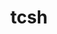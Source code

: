---
title: "tcsh"
layout: cache
categories: [package, develop]
meta: {"compilers": ["gcc@11.4.0", "gcc@12.4.0", "intel-oneapi-compilers@2024.1.0", "intel-oneapi-compilers@2025.1.0"], "num_specs": 143, "num_specs_by_stack": {"aws-pcluster-neoverse_v1": 29, "aws-pcluster-x86_64_v4": 2, "e4s": 1, "e4s-oneapi": 30, "root": 143}, "oss": ["amzn2", "ubuntu22.04"], "platforms": ["linux"], "stacks": ["aws-pcluster-neoverse_v1", "aws-pcluster-x86_64_v4", "e4s", "e4s-oneapi", "root"], "targets": ["neoverse_v1", "x86_64_v3", "x86_64_v4"], "versions": ["6.24.14"]}
spec_details: [{"compiler": "intel-oneapi-compilers@2024.1.0", "hash": "22253fj6gtb423ylp4vp2eemqpyszzlr", "os": "amzn2", "platform": "linux", "size": "-", "stacks": ["root"], "target": "x86_64_v4", "variants": ["build_system=autotools", "patches:=64b9218"], "versions": ["6.24.14"]}, {"compiler": "gcc@11.4.0", "hash": "22rjttv25j4bnf4ufqr6av6yhilv5qsz", "os": "ubuntu22.04", "platform": "linux", "size": "-", "stacks": ["root"], "target": "x86_64_v3", "variants": ["build_system=autotools", "patches:=64b9218"], "versions": ["6.24.14"]}, {"compiler": "gcc@11.4.0", "hash": "2b66huodcm2xijbwjdxcvp75vqr4mlzx", "os": "ubuntu22.04", "platform": "linux", "size": "-", "stacks": ["root"], "target": "x86_64_v3", "variants": ["build_system=autotools", "patches:=64b9218"], "versions": ["6.24.14"]}, {"compiler": "gcc@12.4.0", "hash": "2kf7qjfc3istorhuqlwfdszzg57whhc2", "os": "amzn2", "platform": "linux", "size": "-", "stacks": ["aws-pcluster-neoverse_v1", "root"], "target": "neoverse_v1", "variants": ["build_system=autotools", "patches:=64b9218"], "versions": ["6.24.14"]}, {"compiler": "gcc@12.4.0", "hash": "2ql6lnam7fktzl4h4wufvmmdiapgn6xx", "os": "amzn2", "platform": "linux", "size": "-", "stacks": ["aws-pcluster-neoverse_v1", "root"], "target": "neoverse_v1", "variants": ["build_system=autotools", "patches:=64b9218"], "versions": ["6.24.14"]}, {"compiler": "gcc@11.4.0", "hash": "2uyuz3s5slptd4aqsszzaivf5riwj5cw", "os": "ubuntu22.04", "platform": "linux", "size": "-", "stacks": ["root"], "target": "x86_64_v3", "variants": ["build_system=autotools", "patches:=64b9218"], "versions": ["6.24.14"]}, {"compiler": "intel-oneapi-compilers@2025.1.0", "hash": "2yketyyj4ghnvqoigxmpcfuxbtyni46m", "os": "ubuntu22.04", "platform": "linux", "size": "-", "stacks": ["e4s-oneapi", "root"], "target": "x86_64_v3", "variants": ["build_system=autotools", "patches:=64b9218"], "versions": ["6.24.14"]}, {"compiler": "gcc@12.4.0", "hash": "34vh4n7kdgl3x4kax7roj2vgfveyq4os", "os": "amzn2", "platform": "linux", "size": "-", "stacks": ["aws-pcluster-neoverse_v1", "root"], "target": "neoverse_v1", "variants": ["build_system=autotools", "patches:=64b9218"], "versions": ["6.24.14"]}, {"compiler": "intel-oneapi-compilers@2024.1.0", "hash": "3jtumt5zmereriwy22vajwl6rlfhhq75", "os": "amzn2", "platform": "linux", "size": "-", "stacks": ["root"], "target": "x86_64_v4", "variants": ["build_system=autotools", "patches:=64b9218"], "versions": ["6.24.14"]}, {"compiler": "gcc@11.4.0", "hash": "3l7srbvle4l7my6qid27mvhmssyplhaw", "os": "ubuntu22.04", "platform": "linux", "size": "-", "stacks": ["root"], "target": "x86_64_v3", "variants": ["build_system=autotools", "patches:=64b9218"], "versions": ["6.24.14"]}, {"compiler": "intel-oneapi-compilers@2024.1.0", "hash": "3qcvkk3k63zwu4qxmk3afhg3a7hdcdst", "os": "amzn2", "platform": "linux", "size": "-", "stacks": ["root"], "target": "x86_64_v3", "variants": ["build_system=autotools", "patches:=64b9218"], "versions": ["6.24.14"]}, {"compiler": "intel-oneapi-compilers@2025.1.0", "hash": "3yrar7nknqgw6umhufmzcr5e5a2zpcip", "os": "ubuntu22.04", "platform": "linux", "size": "-", "stacks": ["e4s-oneapi", "root"], "target": "x86_64_v3", "variants": ["build_system=autotools", "patches:=64b9218"], "versions": ["6.24.14"]}, {"compiler": "intel-oneapi-compilers@2025.1.0", "hash": "45mxq2frkzdrlwzjkrjelwjy5agqrzme", "os": "ubuntu22.04", "platform": "linux", "size": "-", "stacks": ["e4s-oneapi", "root"], "target": "x86_64_v3", "variants": ["build_system=autotools", "patches:=64b9218"], "versions": ["6.24.14"]}, {"compiler": "intel-oneapi-compilers@2024.1.0", "hash": "5e7qkr46w3fncncrxfqj3jmadp3ucvx4", "os": "amzn2", "platform": "linux", "size": "-", "stacks": ["root"], "target": "x86_64_v3", "variants": ["build_system=autotools", "patches:=64b9218"], "versions": ["6.24.14"]}, {"compiler": "gcc@12.4.0", "hash": "5h4kia5vnx2gtsmep4676ayxbhxmvuel", "os": "amzn2", "platform": "linux", "size": "-", "stacks": ["aws-pcluster-neoverse_v1", "root"], "target": "neoverse_v1", "variants": ["build_system=autotools", "patches:=64b9218"], "versions": ["6.24.14"]}, {"compiler": "intel-oneapi-compilers@2025.1.0", "hash": "5o2yn6kznwmnuilvbzmypzj72elvc4kk", "os": "ubuntu22.04", "platform": "linux", "size": "-", "stacks": ["e4s-oneapi", "root"], "target": "x86_64_v3", "variants": ["build_system=autotools", "patches:=64b9218"], "versions": ["6.24.14"]}, {"compiler": "intel-oneapi-compilers@2025.1.0", "hash": "5zkw3ptdijf7c3b5eeggt6js6k6heflq", "os": "ubuntu22.04", "platform": "linux", "size": "-", "stacks": ["e4s-oneapi", "root"], "target": "x86_64_v3", "variants": ["build_system=autotools", "patches:=64b9218"], "versions": ["6.24.14"]}, {"compiler": "intel-oneapi-compilers@2024.1.0", "hash": "62wg4fdiqcjn2mmjikzokiw6uiq4dvnc", "os": "amzn2", "platform": "linux", "size": "-", "stacks": ["root"], "target": "x86_64_v4", "variants": ["build_system=autotools", "patches:=64b9218"], "versions": ["6.24.14"]}, {"compiler": "intel-oneapi-compilers@2025.1.0", "hash": "65bwg6gugcbxx4cztervyudyppo2juhj", "os": "ubuntu22.04", "platform": "linux", "size": "-", "stacks": ["e4s-oneapi", "root"], "target": "x86_64_v3", "variants": ["build_system=autotools", "patches:=64b9218"], "versions": ["6.24.14"]}, {"compiler": "intel-oneapi-compilers@2024.1.0", "hash": "6kvm3oazkecehph3fbnzz5tcpskfjjjk", "os": "amzn2", "platform": "linux", "size": "-", "stacks": ["root"], "target": "x86_64_v4", "variants": ["build_system=autotools", "patches:=64b9218"], "versions": ["6.24.14"]}, {"compiler": "intel-oneapi-compilers@2024.1.0", "hash": "7267757dap2v2sgti6gfo2rhh55hxnr3", "os": "amzn2", "platform": "linux", "size": "-", "stacks": ["root"], "target": "x86_64_v3", "variants": ["build_system=autotools", "patches:=64b9218"], "versions": ["6.24.14"]}, {"compiler": "intel-oneapi-compilers@2025.1.0", "hash": "7aacgzzgqcrozrrtn5gufqdvcnzturd4", "os": "ubuntu22.04", "platform": "linux", "size": "-", "stacks": ["e4s-oneapi", "root"], "target": "x86_64_v3", "variants": ["build_system=autotools", "patches:=64b9218"], "versions": ["6.24.14"]}, {"compiler": "intel-oneapi-compilers@2025.1.0", "hash": "7drmn3ah2kf6khtvqypjuf7dozaq5pga", "os": "ubuntu22.04", "platform": "linux", "size": "-", "stacks": ["e4s-oneapi", "root"], "target": "x86_64_v3", "variants": ["build_system=autotools", "patches:=64b9218"], "versions": ["6.24.14"]}, {"compiler": "intel-oneapi-compilers@2024.1.0", "hash": "7k2axtv32mffynlz6spxva3gp25vivnr", "os": "amzn2", "platform": "linux", "size": "-", "stacks": ["root"], "target": "x86_64_v3", "variants": ["build_system=autotools", "patches:=64b9218"], "versions": ["6.24.14"]}, {"compiler": "gcc@12.4.0", "hash": "7v2xqeadkn7vond5dfkxgms5w6low6dg", "os": "amzn2", "platform": "linux", "size": "-", "stacks": ["aws-pcluster-neoverse_v1", "root"], "target": "neoverse_v1", "variants": ["build_system=autotools", "patches:=64b9218"], "versions": ["6.24.14"]}, {"compiler": "intel-oneapi-compilers@2024.1.0", "hash": "a3n5s32q5ejwbw6k2ce4dijxga352g2n", "os": "amzn2", "platform": "linux", "size": "-", "stacks": ["root"], "target": "x86_64_v3", "variants": ["build_system=autotools", "patches:=64b9218"], "versions": ["6.24.14"]}, {"compiler": "gcc@12.4.0", "hash": "ab6kj7b5zjpyj3djoeomuxpv5audkfal", "os": "amzn2", "platform": "linux", "size": "-", "stacks": ["aws-pcluster-neoverse_v1", "root"], "target": "neoverse_v1", "variants": ["build_system=autotools", "patches:=64b9218"], "versions": ["6.24.14"]}, {"compiler": "gcc@12.4.0", "hash": "abdu6tpnywcsf4gpz6lnojn3hmb3a7kx", "os": "amzn2", "platform": "linux", "size": "-", "stacks": ["aws-pcluster-neoverse_v1", "root"], "target": "neoverse_v1", "variants": ["build_system=autotools", "patches:=64b9218"], "versions": ["6.24.14"]}, {"compiler": "intel-oneapi-compilers@2024.1.0", "hash": "acbphqrpgrvmcjvuj3723qusq434gbvk", "os": "amzn2", "platform": "linux", "size": "-", "stacks": ["root"], "target": "x86_64_v4", "variants": ["build_system=autotools", "patches:=64b9218"], "versions": ["6.24.14"]}, {"compiler": "intel-oneapi-compilers@2024.1.0", "hash": "ai3rqdirhgtbroeohm7x6k332bwk7uyx", "os": "amzn2", "platform": "linux", "size": "-", "stacks": ["root"], "target": "x86_64_v3", "variants": ["build_system=autotools", "patches:=64b9218"], "versions": ["6.24.14"]}, {"compiler": "intel-oneapi-compilers@2025.1.0", "hash": "aklvhohjlcxt7e5knw4p3dnjbzmkbkuv", "os": "ubuntu22.04", "platform": "linux", "size": "-", "stacks": ["e4s-oneapi", "root"], "target": "x86_64_v3", "variants": ["build_system=autotools", "patches:=64b9218"], "versions": ["6.24.14"]}, {"compiler": "gcc@12.4.0", "hash": "bngjhwyide4xhr67wedo7pxdw2wps7gj", "os": "amzn2", "platform": "linux", "size": "-", "stacks": ["aws-pcluster-neoverse_v1", "root"], "target": "neoverse_v1", "variants": ["build_system=autotools", "patches:=64b9218"], "versions": ["6.24.14"]}, {"compiler": "intel-oneapi-compilers@2025.1.0", "hash": "bweapa37pbrouga6pvubpegnr2txspw6", "os": "ubuntu22.04", "platform": "linux", "size": "-", "stacks": ["e4s-oneapi", "root"], "target": "x86_64_v3", "variants": ["build_system=autotools", "patches:=64b9218"], "versions": ["6.24.14"]}, {"compiler": "intel-oneapi-compilers@2024.1.0", "hash": "ca47rnmy6elaygtjdqt6z5tdweawfxzu", "os": "amzn2", "platform": "linux", "size": "-", "stacks": ["root"], "target": "x86_64_v3", "variants": ["build_system=autotools", "patches:=64b9218"], "versions": ["6.24.14"]}, {"compiler": "intel-oneapi-compilers@2025.1.0", "hash": "cgy52lxgpbeyxazsqnbpusbmol6yurcy", "os": "ubuntu22.04", "platform": "linux", "size": "-", "stacks": ["e4s-oneapi", "root"], "target": "x86_64_v3", "variants": ["build_system=autotools", "patches:=64b9218"], "versions": ["6.24.14"]}, {"compiler": "intel-oneapi-compilers@2025.1.0", "hash": "cigykhfkmi2j25qylefiurs7jzccr2rq", "os": "ubuntu22.04", "platform": "linux", "size": "-", "stacks": ["e4s-oneapi", "root"], "target": "x86_64_v3", "variants": ["build_system=autotools", "patches:=64b9218"], "versions": ["6.24.14"]}, {"compiler": "intel-oneapi-compilers@2024.1.0", "hash": "ckojtrtjeahqjtchqhm7jkczxxszvcgm", "os": "amzn2", "platform": "linux", "size": "-", "stacks": ["root"], "target": "x86_64_v3", "variants": ["build_system=autotools", "patches:=64b9218"], "versions": ["6.24.14"]}, {"compiler": "intel-oneapi-compilers@2025.1.0", "hash": "cmblb5tt3l7us2jfcdxn6ylwgt4cpu73", "os": "ubuntu22.04", "platform": "linux", "size": "-", "stacks": ["e4s-oneapi", "root"], "target": "x86_64_v3", "variants": ["build_system=autotools", "patches:=64b9218"], "versions": ["6.24.14"]}, {"compiler": "gcc@12.4.0", "hash": "ddo2wvpqxbo77atsnhuulhw3xyjbpw6n", "os": "amzn2", "platform": "linux", "size": "-", "stacks": ["aws-pcluster-neoverse_v1", "root"], "target": "neoverse_v1", "variants": ["build_system=autotools", "patches:=64b9218"], "versions": ["6.24.14"]}, {"compiler": "intel-oneapi-compilers@2024.1.0", "hash": "ddzqyqwa3a3jqbgqb2rjjcfh5jjyf3nu", "os": "amzn2", "platform": "linux", "size": "-", "stacks": ["root"], "target": "x86_64_v4", "variants": ["build_system=autotools", "patches:=64b9218"], "versions": ["6.24.14"]}, {"compiler": "intel-oneapi-compilers@2025.1.0", "hash": "dfkp5giwqmajwofg34ifz7ceayhitmza", "os": "ubuntu22.04", "platform": "linux", "size": "-", "stacks": ["e4s-oneapi", "root"], "target": "x86_64_v3", "variants": ["build_system=autotools", "patches:=64b9218"], "versions": ["6.24.14"]}, {"compiler": "intel-oneapi-compilers@2024.1.0", "hash": "djtaspg3dvoalal2uextb6kyrsiymzz7", "os": "amzn2", "platform": "linux", "size": "-", "stacks": ["root"], "target": "x86_64_v3", "variants": ["build_system=autotools", "patches:=64b9218"], "versions": ["6.24.14"]}, {"compiler": "intel-oneapi-compilers@2024.1.0", "hash": "dtn57qtapoxllxlk4flu7jbjpbhin3g2", "os": "amzn2", "platform": "linux", "size": "-", "stacks": ["root"], "target": "x86_64_v4", "variants": ["build_system=autotools", "patches:=64b9218"], "versions": ["6.24.14"]}, {"compiler": "intel-oneapi-compilers@2024.1.0", "hash": "dyymv2klmsfojeehbantgsuykhvxu6c4", "os": "amzn2", "platform": "linux", "size": "-", "stacks": ["root"], "target": "x86_64_v3", "variants": ["build_system=autotools", "patches:=64b9218"], "versions": ["6.24.14"]}, {"compiler": "gcc@11.4.0", "hash": "eklm44lswr73ttuukon5uumtndmaxhyv", "os": "ubuntu22.04", "platform": "linux", "size": "-", "stacks": ["root"], "target": "x86_64_v3", "variants": ["build_system=autotools", "patches:=64b9218"], "versions": ["6.24.14"]}, {"compiler": "intel-oneapi-compilers@2024.1.0", "hash": "eon7f5pvkfd3sj6sjdyrw5tyrjox7okz", "os": "amzn2", "platform": "linux", "size": "-", "stacks": ["root"], "target": "x86_64_v3", "variants": ["build_system=autotools", "patches:=64b9218"], "versions": ["6.24.14"]}, {"compiler": "intel-oneapi-compilers@2024.1.0", "hash": "etmfvqfwwwr3bjbbd3nsivg5ubmzo6u5", "os": "amzn2", "platform": "linux", "size": "-", "stacks": ["root"], "target": "x86_64_v3", "variants": ["build_system=autotools", "patches:=64b9218"], "versions": ["6.24.14"]}, {"compiler": "gcc@11.4.0", "hash": "euonugpvr3p45vw2yftw2i5yqtfheniz", "os": "ubuntu22.04", "platform": "linux", "size": "-", "stacks": ["root"], "target": "x86_64_v3", "variants": ["build_system=autotools", "patches:=64b9218"], "versions": ["6.24.14"]}, {"compiler": "gcc@11.4.0", "hash": "euovkjthfvgj6mpqigl2qvhbs7bfcj5o", "os": "ubuntu22.04", "platform": "linux", "size": "-", "stacks": ["root"], "target": "x86_64_v3", "variants": ["build_system=autotools", "patches:=64b9218"], "versions": ["6.24.14"]}, {"compiler": "intel-oneapi-compilers@2024.1.0", "hash": "f6qkttc4q42v753clpujxwirm4q6ytjh", "os": "amzn2", "platform": "linux", "size": "-", "stacks": ["root"], "target": "x86_64_v4", "variants": ["build_system=autotools", "patches:=64b9218"], "versions": ["6.24.14"]}, {"compiler": "intel-oneapi-compilers@2024.1.0", "hash": "ff4y4zkrhpcncj6ok4hc3uexhw2rtmao", "os": "amzn2", "platform": "linux", "size": "-", "stacks": ["root"], "target": "x86_64_v4", "variants": ["build_system=autotools", "patches:=64b9218"], "versions": ["6.24.14"]}, {"compiler": "gcc@12.4.0", "hash": "fi6kexz5gcbivf6cwiab3cy4k4szpnzd", "os": "amzn2", "platform": "linux", "size": "-", "stacks": ["aws-pcluster-neoverse_v1", "root"], "target": "neoverse_v1", "variants": ["build_system=autotools", "patches:=64b9218"], "versions": ["6.24.14"]}, {"compiler": "gcc@12.4.0", "hash": "fshbk6novjwoayglsdrlgbmgjgevga3t", "os": "amzn2", "platform": "linux", "size": "-", "stacks": ["aws-pcluster-neoverse_v1", "root"], "target": "neoverse_v1", "variants": ["build_system=autotools", "patches:=64b9218"], "versions": ["6.24.14"]}, {"compiler": "intel-oneapi-compilers@2024.1.0", "hash": "g3xsqu5jq4ielbfywkglm675ouhhzwos", "os": "amzn2", "platform": "linux", "size": "-", "stacks": ["root"], "target": "x86_64_v4", "variants": ["build_system=autotools", "patches:=64b9218"], "versions": ["6.24.14"]}, {"compiler": "intel-oneapi-compilers@2024.1.0", "hash": "ggcrcjtskbpdg7qmmzh5vvgvkvhmfen2", "os": "amzn2", "platform": "linux", "size": "-", "stacks": ["root"], "target": "x86_64_v4", "variants": ["build_system=autotools", "patches:=64b9218"], "versions": ["6.24.14"]}, {"compiler": "intel-oneapi-compilers@2024.1.0", "hash": "gl53hvsr2vwomiemecf7eaungnptj3pl", "os": "amzn2", "platform": "linux", "size": "-", "stacks": ["root"], "target": "x86_64_v4", "variants": ["build_system=autotools", "patches:=64b9218"], "versions": ["6.24.14"]}, {"compiler": "intel-oneapi-compilers@2024.1.0", "hash": "gvmn4u43ssesl3qxm7gbc7ldgncmokuz", "os": "amzn2", "platform": "linux", "size": "-", "stacks": ["root"], "target": "x86_64_v3", "variants": ["build_system=autotools", "patches:=64b9218"], "versions": ["6.24.14"]}, {"compiler": "gcc@12.4.0", "hash": "hmbgyk6phisbz2inpkugrgf2jz5gwol3", "os": "amzn2", "platform": "linux", "size": "-", "stacks": ["aws-pcluster-neoverse_v1", "root"], "target": "neoverse_v1", "variants": ["build_system=autotools", "patches:=64b9218"], "versions": ["6.24.14"]}, {"compiler": "intel-oneapi-compilers@2024.1.0", "hash": "hoxned3q6ldgfph2sln6oficpuel6qc6", "os": "amzn2", "platform": "linux", "size": "-", "stacks": ["root"], "target": "x86_64_v3", "variants": ["build_system=autotools", "patches:=64b9218"], "versions": ["6.24.14"]}, {"compiler": "intel-oneapi-compilers@2024.1.0", "hash": "ifjftspm7rl3esqtfxatg46bz6bc5chc", "os": "amzn2", "platform": "linux", "size": "-", "stacks": ["root"], "target": "x86_64_v4", "variants": ["build_system=autotools", "patches:=64b9218"], "versions": ["6.24.14"]}, {"compiler": "gcc@11.4.0", "hash": "ivv2jhqlhzw4y676yoiauacntnxqwmvk", "os": "ubuntu22.04", "platform": "linux", "size": "-", "stacks": ["root"], "target": "x86_64_v3", "variants": ["build_system=autotools", "patches:=64b9218"], "versions": ["6.24.14"]}, {"compiler": "intel-oneapi-compilers@2025.1.0", "hash": "ivvsptwgscktmeh2n55ldzgpeplkngci", "os": "ubuntu22.04", "platform": "linux", "size": "-", "stacks": ["e4s-oneapi", "root"], "target": "x86_64_v3", "variants": ["build_system=autotools", "patches:=64b9218"], "versions": ["6.24.14"]}, {"compiler": "intel-oneapi-compilers@2024.1.0", "hash": "jaxwvesq37hr5cgj5oi3vf4u5aar4jpn", "os": "amzn2", "platform": "linux", "size": "-", "stacks": ["root"], "target": "x86_64_v4", "variants": ["build_system=autotools", "patches:=64b9218"], "versions": ["6.24.14"]}, {"compiler": "intel-oneapi-compilers@2025.1.0", "hash": "jedqsoaaolotnfe64u6di4qk6sbxpewt", "os": "ubuntu22.04", "platform": "linux", "size": "-", "stacks": ["e4s-oneapi", "root"], "target": "x86_64_v3", "variants": ["build_system=autotools", "patches:=64b9218"], "versions": ["6.24.14"]}, {"compiler": "intel-oneapi-compilers@2024.1.0", "hash": "jixeltdvjf3fhkr7ahfnanevy5bpvhin", "os": "amzn2", "platform": "linux", "size": "-", "stacks": ["root"], "target": "x86_64_v4", "variants": ["build_system=autotools", "patches:=64b9218"], "versions": ["6.24.14"]}, {"compiler": "gcc@12.4.0", "hash": "jrprzxj4nywcjr6rxwd2gxaz2xsevmud", "os": "amzn2", "platform": "linux", "size": "-", "stacks": ["aws-pcluster-neoverse_v1", "root"], "target": "neoverse_v1", "variants": ["build_system=autotools", "patches:=64b9218"], "versions": ["6.24.14"]}, {"compiler": "gcc@11.4.0", "hash": "jw7rfeoefjbvuawlyt74jlmgfpp2gvet", "os": "ubuntu22.04", "platform": "linux", "size": "-", "stacks": ["root"], "target": "x86_64_v3", "variants": ["build_system=autotools", "patches:=64b9218"], "versions": ["6.24.14"]}, {"compiler": "gcc@12.4.0", "hash": "k62lq44l6rralskvefeyfx5pwdojzlq4", "os": "amzn2", "platform": "linux", "size": "-", "stacks": ["aws-pcluster-neoverse_v1", "root"], "target": "neoverse_v1", "variants": ["build_system=autotools", "patches:=64b9218"], "versions": ["6.24.14"]}, {"compiler": "intel-oneapi-compilers@2025.1.0", "hash": "kb4zpftxbqgtfjd3x53gmsv23dtjhwak", "os": "ubuntu22.04", "platform": "linux", "size": "-", "stacks": ["e4s-oneapi", "root"], "target": "x86_64_v3", "variants": ["build_system=autotools", "patches:=64b9218"], "versions": ["6.24.14"]}, {"compiler": "intel-oneapi-compilers@2024.1.0", "hash": "kkzi4ic3haunt5gn3wby5umib7va7gli", "os": "amzn2", "platform": "linux", "size": "-", "stacks": ["root"], "target": "x86_64_v4", "variants": ["build_system=autotools", "patches:=64b9218"], "versions": ["6.24.14"]}, {"compiler": "intel-oneapi-compilers@2024.1.0", "hash": "kmkk6ravls7py4zno66qzlgjjudpit6u", "os": "amzn2", "platform": "linux", "size": "-", "stacks": ["aws-pcluster-x86_64_v4", "root"], "target": "x86_64_v3", "variants": ["build_system=autotools", "patches:=64b9218"], "versions": ["6.24.14"]}, {"compiler": "gcc@12.4.0", "hash": "laxeuqdqz75f7ya5f757f5ssggeovez7", "os": "amzn2", "platform": "linux", "size": "-", "stacks": ["aws-pcluster-neoverse_v1", "root"], "target": "neoverse_v1", "variants": ["build_system=autotools", "patches:=64b9218"], "versions": ["6.24.14"]}, {"compiler": "gcc@11.4.0", "hash": "lcxnsqtzwr5tbooggjx2ref3pbfw7bfu", "os": "ubuntu22.04", "platform": "linux", "size": "-", "stacks": ["root"], "target": "x86_64_v3", "variants": ["build_system=autotools", "patches:=64b9218"], "versions": ["6.24.14"]}, {"compiler": "gcc@11.4.0", "hash": "lek7j32yk5pmkirfgp5toqcr7gyp7lqq", "os": "ubuntu22.04", "platform": "linux", "size": "-", "stacks": ["root"], "target": "x86_64_v3", "variants": ["build_system=autotools", "patches:=64b9218"], "versions": ["6.24.14"]}, {"compiler": "intel-oneapi-compilers@2024.1.0", "hash": "lgp2fsyjijfxbfdfmz7ahuvq7lz63lri", "os": "amzn2", "platform": "linux", "size": "-", "stacks": ["root"], "target": "x86_64_v4", "variants": ["build_system=autotools", "patches:=64b9218"], "versions": ["6.24.14"]}, {"compiler": "gcc@12.4.0", "hash": "lhovqgh45qx2cjfmrlj5kn2wxskzyie2", "os": "amzn2", "platform": "linux", "size": "-", "stacks": ["aws-pcluster-neoverse_v1", "root"], "target": "neoverse_v1", "variants": ["build_system=autotools", "patches:=64b9218"], "versions": ["6.24.14"]}, {"compiler": "intel-oneapi-compilers@2025.1.0", "hash": "lkxurm5a2fcr4sd4hocp32gbpq3bls3t", "os": "ubuntu22.04", "platform": "linux", "size": "-", "stacks": ["e4s-oneapi", "root"], "target": "x86_64_v3", "variants": ["build_system=autotools", "patches:=64b9218"], "versions": ["6.24.14"]}, {"compiler": "intel-oneapi-compilers@2025.1.0", "hash": "m23pi7vqap7hd5zznceufl3oouwqd33k", "os": "ubuntu22.04", "platform": "linux", "size": "-", "stacks": ["e4s-oneapi", "root"], "target": "x86_64_v3", "variants": ["build_system=autotools", "patches:=64b9218"], "versions": ["6.24.14"]}, {"compiler": "gcc@11.4.0", "hash": "m2bdbvgwvsax5s5z5o4aehuae2fklttz", "os": "ubuntu22.04", "platform": "linux", "size": "-", "stacks": ["root"], "target": "x86_64_v3", "variants": ["build_system=autotools", "patches:=64b9218"], "versions": ["6.24.14"]}, {"compiler": "gcc@12.4.0", "hash": "mer6nyvthd2y4entxenkhfmvuelbo7o5", "os": "amzn2", "platform": "linux", "size": "-", "stacks": ["aws-pcluster-neoverse_v1", "root"], "target": "neoverse_v1", "variants": ["build_system=autotools", "patches:=64b9218"], "versions": ["6.24.14"]}, {"compiler": "intel-oneapi-compilers@2024.1.0", "hash": "mmxt2h4l6pzrldslxflkonrzzslob4q4", "os": "amzn2", "platform": "linux", "size": "-", "stacks": ["root"], "target": "x86_64_v3", "variants": ["build_system=autotools", "patches:=64b9218"], "versions": ["6.24.14"]}, {"compiler": "gcc@12.4.0", "hash": "momhcrozpbe5x3ynkvxfjvcfwzawc7u4", "os": "amzn2", "platform": "linux", "size": "-", "stacks": ["aws-pcluster-neoverse_v1", "root"], "target": "neoverse_v1", "variants": ["build_system=autotools", "patches:=64b9218"], "versions": ["6.24.14"]}, {"compiler": "gcc@11.4.0", "hash": "nurwo3wyjxgr6xgfvy7fqc2q6ifkdwyj", "os": "ubuntu22.04", "platform": "linux", "size": "-", "stacks": ["root"], "target": "x86_64_v3", "variants": ["build_system=autotools", "patches:=64b9218"], "versions": ["6.24.14"]}, {"compiler": "gcc@11.4.0", "hash": "o3qe6g3moknk7memfkvbgnxoshgda5er", "os": "ubuntu22.04", "platform": "linux", "size": "-", "stacks": ["root"], "target": "x86_64_v3", "variants": ["build_system=autotools", "patches:=64b9218"], "versions": ["6.24.14"]}, {"compiler": "gcc@11.4.0", "hash": "o64sp7gtcmojnm3aaphlrugyrzokalzx", "os": "ubuntu22.04", "platform": "linux", "size": "-", "stacks": ["root"], "target": "x86_64_v3", "variants": ["build_system=autotools", "patches:=64b9218"], "versions": ["6.24.14"]}, {"compiler": "intel-oneapi-compilers@2024.1.0", "hash": "oafovxhmtymyqkpiqzs6c2kamkp7nn4h", "os": "amzn2", "platform": "linux", "size": "-", "stacks": ["root"], "target": "x86_64_v4", "variants": ["build_system=autotools", "patches:=64b9218"], "versions": ["6.24.14"]}, {"compiler": "gcc@12.4.0", "hash": "obb2khg2mebjc6ilnws2vh3pnjjy3zv4", "os": "amzn2", "platform": "linux", "size": "-", "stacks": ["aws-pcluster-neoverse_v1", "root"], "target": "neoverse_v1", "variants": ["build_system=autotools", "patches:=64b9218"], "versions": ["6.24.14"]}, {"compiler": "gcc@12.4.0", "hash": "ofd4u6cdfeyk6ytu2wk3lajajhusf7ok", "os": "amzn2", "platform": "linux", "size": "-", "stacks": ["aws-pcluster-neoverse_v1", "root"], "target": "neoverse_v1", "variants": ["build_system=autotools", "patches:=64b9218"], "versions": ["6.24.14"]}, {"compiler": "intel-oneapi-compilers@2024.1.0", "hash": "oykhpzqxam35uikcduawxkpaf6csaacs", "os": "amzn2", "platform": "linux", "size": "-", "stacks": ["root"], "target": "x86_64_v4", "variants": ["build_system=autotools", "patches:=64b9218"], "versions": ["6.24.14"]}, {"compiler": "intel-oneapi-compilers@2025.1.0", "hash": "p4zntjmqy6qyfictex3qzdmxikdumqkt", "os": "ubuntu22.04", "platform": "linux", "size": "-", "stacks": ["e4s-oneapi", "root"], "target": "x86_64_v3", "variants": ["build_system=autotools", "patches:=64b9218"], "versions": ["6.24.14"]}, {"compiler": "intel-oneapi-compilers@2024.1.0", "hash": "p6usylyobqwcbq5gujt2mzwxugphzhgx", "os": "amzn2", "platform": "linux", "size": "-", "stacks": ["root"], "target": "x86_64_v3", "variants": ["build_system=autotools", "patches:=64b9218"], "versions": ["6.24.14"]}, {"compiler": "gcc@11.4.0", "hash": "pcrgrxblx2gwxtitjcps4yxa2luvwh3z", "os": "ubuntu22.04", "platform": "linux", "size": "-", "stacks": ["e4s", "root"], "target": "x86_64_v3", "variants": ["build_system=autotools", "patches:=64b9218"], "versions": ["6.24.14"]}, {"compiler": "intel-oneapi-compilers@2024.1.0", "hash": "pfj6pztkbzju6lmvgbox7zntzgf25kli", "os": "amzn2", "platform": "linux", "size": "-", "stacks": ["root"], "target": "x86_64_v3", "variants": ["build_system=autotools", "patches:=64b9218"], "versions": ["6.24.14"]}, {"compiler": "gcc@11.4.0", "hash": "pw5fi6kmhuzhw4ihf4hn6zrakfhvzbh7", "os": "ubuntu22.04", "platform": "linux", "size": "-", "stacks": ["root"], "target": "x86_64_v3", "variants": ["build_system=autotools", "patches:=64b9218"], "versions": ["6.24.14"]}, {"compiler": "intel-oneapi-compilers@2024.1.0", "hash": "pw6tfflkftstfenlqkbbjiwnm7wzeyea", "os": "amzn2", "platform": "linux", "size": "-", "stacks": ["root"], "target": "x86_64_v3", "variants": ["build_system=autotools", "patches:=64b9218"], "versions": ["6.24.14"]}, {"compiler": "gcc@12.4.0", "hash": "pz6pnctxh2xmj74cjydfa6vtw2j3b37u", "os": "amzn2", "platform": "linux", "size": "-", "stacks": ["aws-pcluster-neoverse_v1", "root"], "target": "neoverse_v1", "variants": ["build_system=autotools", "patches:=64b9218"], "versions": ["6.24.14"]}, {"compiler": "intel-oneapi-compilers@2025.1.0", "hash": "q2iucotxp7cuduqpw76tmjzi5lcpehei", "os": "ubuntu22.04", "platform": "linux", "size": "-", "stacks": ["e4s-oneapi", "root"], "target": "x86_64_v3", "variants": ["build_system=autotools", "patches:=64b9218"], "versions": ["6.24.14"]}, {"compiler": "gcc@12.4.0", "hash": "q5nnskkwyatzfdlz4fgb2el22jwhjkvn", "os": "amzn2", "platform": "linux", "size": "-", "stacks": ["aws-pcluster-neoverse_v1", "root"], "target": "neoverse_v1", "variants": ["build_system=autotools", "patches:=64b9218"], "versions": ["6.24.14"]}, {"compiler": "gcc@11.4.0", "hash": "qkm5r5ketkqnf6aa2elapmfjmt6zr5w7", "os": "ubuntu22.04", "platform": "linux", "size": "-", "stacks": ["root"], "target": "x86_64_v3", "variants": ["build_system=autotools", "patches:=64b9218"], "versions": ["6.24.14"]}, {"compiler": "intel-oneapi-compilers@2024.1.0", "hash": "qp45w6erbycq6ic4lxi6ut3ighatnkks", "os": "amzn2", "platform": "linux", "size": "-", "stacks": ["root"], "target": "x86_64_v4", "variants": ["build_system=autotools", "patches:=64b9218"], "versions": ["6.24.14"]}, {"compiler": "gcc@12.4.0", "hash": "qtkyc2lm5ckyhxeqo54gnvd3zemtmkad", "os": "amzn2", "platform": "linux", "size": "-", "stacks": ["aws-pcluster-neoverse_v1", "root"], "target": "neoverse_v1", "variants": ["build_system=autotools", "patches:=64b9218"], "versions": ["6.24.14"]}, {"compiler": "intel-oneapi-compilers@2025.1.0", "hash": "rfg7qld6xhvnvjemtf45boiyzdj7aavy", "os": "ubuntu22.04", "platform": "linux", "size": "-", "stacks": ["e4s-oneapi", "root"], "target": "x86_64_v3", "variants": ["build_system=autotools", "patches:=64b9218"], "versions": ["6.24.14"]}, {"compiler": "intel-oneapi-compilers@2024.1.0", "hash": "s3n7isynvvccccsg2qpxaqt7btpmiek2", "os": "amzn2", "platform": "linux", "size": "-", "stacks": ["root"], "target": "x86_64_v4", "variants": ["build_system=autotools", "patches:=64b9218"], "versions": ["6.24.14"]}, {"compiler": "intel-oneapi-compilers@2024.1.0", "hash": "s4fsrcfbxsnmzef36jq5cgdkdzpfevsl", "os": "amzn2", "platform": "linux", "size": "-", "stacks": ["root"], "target": "x86_64_v4", "variants": ["build_system=autotools", "patches:=64b9218"], "versions": ["6.24.14"]}, {"compiler": "gcc@11.4.0", "hash": "sbxe7a6oltxi4cgw3omiyzjj5bgj6nwz", "os": "ubuntu22.04", "platform": "linux", "size": "-", "stacks": ["root"], "target": "x86_64_v3", "variants": ["build_system=autotools", "patches:=64b9218"], "versions": ["6.24.14"]}, {"compiler": "gcc@11.4.0", "hash": "sd6zb2kuelthjp5vq7fizkmwmd4jb3o4", "os": "ubuntu22.04", "platform": "linux", "size": "-", "stacks": ["root"], "target": "x86_64_v3", "variants": ["build_system=autotools", "patches:=64b9218"], "versions": ["6.24.14"]}, {"compiler": "gcc@12.4.0", "hash": "sty56qlwk3nglhmlpqyocm3a5oa2zuk3", "os": "amzn2", "platform": "linux", "size": "-", "stacks": ["aws-pcluster-neoverse_v1", "root"], "target": "neoverse_v1", "variants": ["build_system=autotools", "patches:=64b9218"], "versions": ["6.24.14"]}, {"compiler": "intel-oneapi-compilers@2024.1.0", "hash": "tkqoojtdzo6vvmhzav2nyyfm5ikajbd5", "os": "amzn2", "platform": "linux", "size": "-", "stacks": ["root"], "target": "x86_64_v3", "variants": ["build_system=autotools", "patches:=64b9218"], "versions": ["6.24.14"]}, {"compiler": "intel-oneapi-compilers@2024.1.0", "hash": "tpycfacqwcy7abosh6hxyhqj6dutqlvv", "os": "amzn2", "platform": "linux", "size": "-", "stacks": ["root"], "target": "x86_64_v4", "variants": ["build_system=autotools", "patches:=64b9218"], "versions": ["6.24.14"]}, {"compiler": "intel-oneapi-compilers@2024.1.0", "hash": "trxya7aggiu3mx5bh2act4odrzizfx36", "os": "amzn2", "platform": "linux", "size": "-", "stacks": ["root"], "target": "x86_64_v3", "variants": ["build_system=autotools", "patches:=64b9218"], "versions": ["6.24.14"]}, {"compiler": "intel-oneapi-compilers@2024.1.0", "hash": "tsluxtav626z23udth6jhp5u5q7pomki", "os": "amzn2", "platform": "linux", "size": "-", "stacks": ["root"], "target": "x86_64_v3", "variants": ["build_system=autotools", "patches:=64b9218"], "versions": ["6.24.14"]}, {"compiler": "gcc@11.4.0", "hash": "tswfpsj6p4qlmd7z7zxtcfftr6m463wl", "os": "ubuntu22.04", "platform": "linux", "size": "-", "stacks": ["root"], "target": "x86_64_v3", "variants": ["build_system=autotools", "patches:=64b9218"], "versions": ["6.24.14"]}, {"compiler": "intel-oneapi-compilers@2025.1.0", "hash": "ty2cufb5vqju4tgdxrfh6sv5xhg5vogo", "os": "ubuntu22.04", "platform": "linux", "size": "-", "stacks": ["e4s-oneapi", "root"], "target": "x86_64_v3", "variants": ["build_system=autotools", "patches:=64b9218"], "versions": ["6.24.14"]}, {"compiler": "intel-oneapi-compilers@2025.1.0", "hash": "ukkjlx5hzyhfk2gs6z5gf6yj3wzfoicf", "os": "ubuntu22.04", "platform": "linux", "size": "-", "stacks": ["e4s-oneapi", "root"], "target": "x86_64_v3", "variants": ["build_system=autotools", "patches:=64b9218"], "versions": ["6.24.14"]}, {"compiler": "gcc@11.4.0", "hash": "ulfjb7t2iagtiau7ciq6g5knl6vkplux", "os": "ubuntu22.04", "platform": "linux", "size": "-", "stacks": ["root"], "target": "x86_64_v3", "variants": ["build_system=autotools", "patches:=64b9218"], "versions": ["6.24.14"]}, {"compiler": "intel-oneapi-compilers@2024.1.0", "hash": "urw3c62p7myatoo74s4gf476pudguu44", "os": "amzn2", "platform": "linux", "size": "-", "stacks": ["root"], "target": "x86_64_v3", "variants": ["build_system=autotools", "patches:=64b9218"], "versions": ["6.24.14"]}, {"compiler": "intel-oneapi-compilers@2024.1.0", "hash": "v3x7gohb4llacudhqrdosnqaxfbv4nc6", "os": "amzn2", "platform": "linux", "size": "-", "stacks": ["root"], "target": "x86_64_v4", "variants": ["build_system=autotools", "patches:=64b9218"], "versions": ["6.24.14"]}, {"compiler": "intel-oneapi-compilers@2024.1.0", "hash": "vifaw4ikqc5c2z7ftjtbgyunixsszssk", "os": "amzn2", "platform": "linux", "size": "-", "stacks": ["root"], "target": "x86_64_v3", "variants": ["build_system=autotools", "patches:=64b9218"], "versions": ["6.24.14"]}, {"compiler": "intel-oneapi-compilers@2024.1.0", "hash": "vqkkdpzqrntudjitkeijxas2gwmom5mw", "os": "amzn2", "platform": "linux", "size": "-", "stacks": ["root"], "target": "x86_64_v3", "variants": ["build_system=autotools", "patches:=64b9218"], "versions": ["6.24.14"]}, {"compiler": "intel-oneapi-compilers@2025.1.0", "hash": "w2uaoujzwgqgbkrsxrej244il2uigkcc", "os": "ubuntu22.04", "platform": "linux", "size": "-", "stacks": ["e4s-oneapi", "root"], "target": "x86_64_v3", "variants": ["build_system=autotools", "patches:=64b9218"], "versions": ["6.24.14"]}, {"compiler": "intel-oneapi-compilers@2025.1.0", "hash": "weisaitc76qmxwd77pf5dahbfrdnjz3c", "os": "ubuntu22.04", "platform": "linux", "size": "-", "stacks": ["e4s-oneapi", "root"], "target": "x86_64_v3", "variants": ["build_system=autotools", "patches:=64b9218"], "versions": ["6.24.14"]}, {"compiler": "intel-oneapi-compilers@2025.1.0", "hash": "wf4onvmlimkzhniyov3q56plfjhxze3f", "os": "ubuntu22.04", "platform": "linux", "size": "-", "stacks": ["e4s-oneapi", "root"], "target": "x86_64_v3", "variants": ["build_system=autotools", "patches:=64b9218"], "versions": ["6.24.14"]}, {"compiler": "intel-oneapi-compilers@2024.1.0", "hash": "wiydokbn5vnwe2ulaz53t3defjhqownd", "os": "amzn2", "platform": "linux", "size": "-", "stacks": ["root"], "target": "x86_64_v4", "variants": ["build_system=autotools", "patches:=64b9218"], "versions": ["6.24.14"]}, {"compiler": "intel-oneapi-compilers@2025.1.0", "hash": "wpzgfjavfkodcw6j5u3cegj5lvia4zjg", "os": "ubuntu22.04", "platform": "linux", "size": "-", "stacks": ["e4s-oneapi", "root"], "target": "x86_64_v3", "variants": ["build_system=autotools", "patches:=64b9218"], "versions": ["6.24.14"]}, {"compiler": "intel-oneapi-compilers@2024.1.0", "hash": "xcu3recqzppnpp7ljwinaby6gvm4za7v", "os": "amzn2", "platform": "linux", "size": "-", "stacks": ["root"], "target": "x86_64_v3", "variants": ["build_system=autotools", "patches:=64b9218"], "versions": ["6.24.14"]}, {"compiler": "intel-oneapi-compilers@2024.1.0", "hash": "xgnhdqk4j7iwcjb473tj5d7yrbjmq7wg", "os": "amzn2", "platform": "linux", "size": "-", "stacks": ["root"], "target": "x86_64_v3", "variants": ["build_system=autotools", "patches:=64b9218"], "versions": ["6.24.14"]}, {"compiler": "intel-oneapi-compilers@2025.1.0", "hash": "xmjji6clszu6zootyitk46e34jx7ey55", "os": "ubuntu22.04", "platform": "linux", "size": "-", "stacks": ["e4s-oneapi", "root"], "target": "x86_64_v3", "variants": ["build_system=autotools", "patches:=64b9218"], "versions": ["6.24.14"]}, {"compiler": "gcc@12.4.0", "hash": "xmmoz65y4gfvsm2h34law6jzuphdko3z", "os": "amzn2", "platform": "linux", "size": "-", "stacks": ["aws-pcluster-neoverse_v1", "root"], "target": "neoverse_v1", "variants": ["build_system=autotools", "patches:=64b9218"], "versions": ["6.24.14"]}, {"compiler": "gcc@11.4.0", "hash": "xro5g2fb6owzgoehcsltob2776gjkmbg", "os": "ubuntu22.04", "platform": "linux", "size": "-", "stacks": ["root"], "target": "x86_64_v3", "variants": ["build_system=autotools", "patches:=64b9218"], "versions": ["6.24.14"]}, {"compiler": "gcc@12.4.0", "hash": "xu3hwqtmy5rdpwznfur435h52mvaqq4r", "os": "amzn2", "platform": "linux", "size": "-", "stacks": ["aws-pcluster-neoverse_v1", "root"], "target": "neoverse_v1", "variants": ["build_system=autotools", "patches:=64b9218"], "versions": ["6.24.14"]}, {"compiler": "intel-oneapi-compilers@2025.1.0", "hash": "y4pjydw5to7pjbirgp22bz3eookh4v4o", "os": "ubuntu22.04", "platform": "linux", "size": "-", "stacks": ["e4s-oneapi", "root"], "target": "x86_64_v3", "variants": ["build_system=autotools", "patches:=64b9218"], "versions": ["6.24.14"]}, {"compiler": "intel-oneapi-compilers@2024.1.0", "hash": "y4txp3cv6hzd7pq5m2ymfp2u44kviody", "os": "amzn2", "platform": "linux", "size": "-", "stacks": ["root"], "target": "x86_64_v4", "variants": ["build_system=autotools", "patches:=64b9218"], "versions": ["6.24.14"]}, {"compiler": "intel-oneapi-compilers@2024.1.0", "hash": "ydnxhu2qs5e5gpq7d3hs2xmwqdqcj2jo", "os": "amzn2", "platform": "linux", "size": "-", "stacks": ["root"], "target": "x86_64_v4", "variants": ["build_system=autotools", "patches:=64b9218"], "versions": ["6.24.14"]}, {"compiler": "gcc@12.4.0", "hash": "yeyj7suj6q2g35k4ftx6zoeuicwo5hjs", "os": "amzn2", "platform": "linux", "size": "-", "stacks": ["aws-pcluster-neoverse_v1", "root"], "target": "neoverse_v1", "variants": ["build_system=autotools", "patches:=64b9218"], "versions": ["6.24.14"]}, {"compiler": "gcc@11.4.0", "hash": "yf3cm2zcux77ifrfgniicdstz6fjgghp", "os": "ubuntu22.04", "platform": "linux", "size": "-", "stacks": ["root"], "target": "x86_64_v3", "variants": ["build_system=autotools", "patches:=64b9218"], "versions": ["6.24.14"]}, {"compiler": "intel-oneapi-compilers@2024.1.0", "hash": "yfkfc63xnehed6yq2f3hhcc3gemcnyug", "os": "amzn2", "platform": "linux", "size": "-", "stacks": ["root"], "target": "x86_64_v3", "variants": ["build_system=autotools", "patches:=64b9218"], "versions": ["6.24.14"]}, {"compiler": "gcc@11.4.0", "hash": "ylebneauvgzcwyiprety4c23wdxrcv3p", "os": "ubuntu22.04", "platform": "linux", "size": "-", "stacks": ["root"], "target": "x86_64_v3", "variants": ["build_system=autotools", "patches:=64b9218"], "versions": ["6.24.14"]}, {"compiler": "intel-oneapi-compilers@2024.1.0", "hash": "yp36dbdqon5d3i2tk4nlxnoorp52duco", "os": "amzn2", "platform": "linux", "size": "-", "stacks": ["aws-pcluster-x86_64_v4", "root"], "target": "x86_64_v4", "variants": ["build_system=autotools", "patches:=64b9218"], "versions": ["6.24.14"]}, {"compiler": "gcc@12.4.0", "hash": "yzr3hbtwo7xqn5tfbwlkoqcac2riuiyg", "os": "amzn2", "platform": "linux", "size": "-", "stacks": ["aws-pcluster-neoverse_v1", "root"], "target": "neoverse_v1", "variants": ["build_system=autotools", "patches:=64b9218"], "versions": ["6.24.14"]}, {"compiler": "intel-oneapi-compilers@2024.1.0", "hash": "zbcn53ws5thydwgzf3w3urit2svmvhxv", "os": "amzn2", "platform": "linux", "size": "-", "stacks": ["root"], "target": "x86_64_v3", "variants": ["build_system=autotools", "patches:=64b9218"], "versions": ["6.24.14"]}, {"compiler": "gcc@11.4.0", "hash": "zpys7fz2ch3tumectfrn3tgrr7xayzcg", "os": "ubuntu22.04", "platform": "linux", "size": "-", "stacks": ["root"], "target": "x86_64_v3", "variants": ["build_system=autotools", "patches:=64b9218"], "versions": ["6.24.14"]}, {"compiler": "gcc@12.4.0", "hash": "zw64lgyvxfzdto43csujz2kgens52e36", "os": "amzn2", "platform": "linux", "size": "-", "stacks": ["aws-pcluster-neoverse_v1", "root"], "target": "neoverse_v1", "variants": ["build_system=autotools", "patches:=64b9218"], "versions": ["6.24.14"]}, {"compiler": "intel-oneapi-compilers@2024.1.0", "hash": "zywu4bq2a4pk5oi66xyalcwfnplbnhb6", "os": "amzn2", "platform": "linux", "size": "-", "stacks": ["root"], "target": "x86_64_v4", "variants": ["build_system=autotools", "patches:=64b9218"], "versions": ["6.24.14"]}]
---